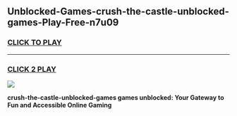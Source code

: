 
## Unblocked-Games-crush-the-castle-unblocked-games-Play-Free-n7u09
<h3>
<a href="https://premium76.site?title=crush-the-castle-unblocked-games&ref=17A">CLICK TO PLAY</a></h3>
<hr>

<h3>
<a href="https://premium76.site?title=crush-the-castle-unblocked-games&ref=17A">CLICK 2 PLAY</a>
  
</h3>

<a href="https://premium76.site?title=crush-the-castle-unblocked-games&ref=17A"><img src="https://clearcache.store/games.png"></a>


**crush-the-castle-unblocked-games games unblocked: Your Gateway to Fun and Accessible Online Gaming**
